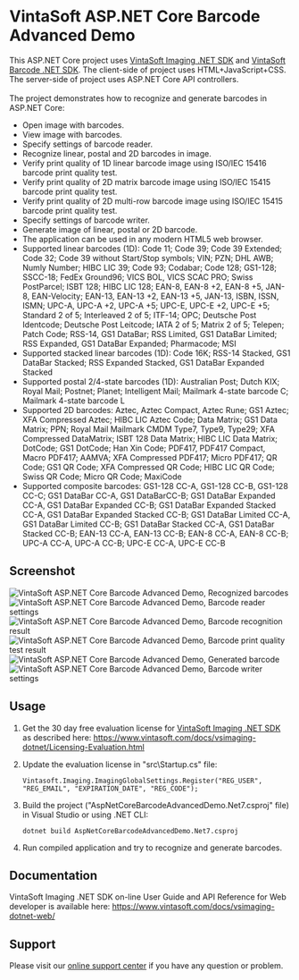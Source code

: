 # VintaSoft ASP.NET Core Barcode Advanced Demo

This ASP.NET Core project uses <a href="https://www.vintasoft.com/vsimaging-dotnet-index.html">VintaSoft Imaging .NET SDK</a> and <a href="https://www.vintasoft.com/vsbarcode-dotnet-index.html">VintaSoft Barcode .NET SDK</a>.
The client-side of project uses HTML+JavaScript+CSS. The server-side of project uses ASP.NET Core API controllers.<br />
<br />
The project demonstrates how to recognize and generate barcodes in ASP.NET Core:
* Open image with barcodes.
* View image with barcodes.
* Specify settings of barcode reader.
* Recognize linear, postal and 2D barcodes in image.
* Verify print quality of 1D linear barcode image using ISO/IEC 15416 barcode print quality test.
* Verify print quality of 2D matrix barcode image using ISO/IEC 15415 barcode print quality test.
* Verify print quality of 2D multi-row barcode image using ISO/IEC 15415 barcode print quality test.
* Specify settings of barcode writer.
* Generate image of linear, postal or 2D barcode.
* The application can be used in any modern HTML5 web browser.
* Supported linear barcodes (1D): Code 11; Code 39; Code 39 Extended; Code 32; Code 39 without Start/Stop symbols; VIN; PZN; DHL AWB; Numly Number; HIBC LIC 39; Code 93; Codabar; Code 128; GS1-128; SSCC-18; FedEx Ground96; VICS BOL, VICS SCAC PRO; Swiss PostParcel; ISBT 128; HIBC LIC 128; EAN-8, EAN-8 +2, EAN-8 +5, JAN-8, EAN-Velocity; EAN-13, EAN-13 +2, EAN-13 +5, JAN-13, ISBN, ISSN, ISMN; UPC-A, UPC-A +2, UPC-A +5; UPC-E, UPC-E +2, UPC-E +5; Standard 2 of 5; Interleaved 2 of 5; ITF-14; OPC; Deutsche Post Identcode; Deutsche Post Leitcode; IATA 2 of 5; Matrix 2 of 5; Telepen; Patch Code; RSS-14, GS1 DataBar; RSS Limited, GS1 DataBar Limited; RSS Expanded, GS1 DataBar Expanded; Pharmacode; MSI
* Supported stacked linear barcodes (1D): Code 16K; RSS-14 Stacked, GS1 DataBar Stacked; RSS Expanded Stacked, GS1 DataBar Expanded Stacked
* Supported postal 2/4-state barcodes (1D): Australian Post; Dutch KIX; Royal Mail; Postnet; Planet; Intelligent Mail; Mailmark 4-state barcode C; Mailmark 4-state barcode L
* Supported 2D barcodes: Aztec, Aztec Compact, Aztec Rune; GS1 Aztec; XFA Compressed Aztec; HIBC LIC Aztec Code; Data Matrix; GS1 Data Matrix; PPN; Royal Mail Mailmark CMDM Type7, Type9, Type29; XFA Compressed DataMatrix; ISBT 128 Data Matrix; HIBC LIC Data Matrix; DotCode; GS1 DotCode; Han Xin Code; PDF417, PDF417 Compact, Macro PDF417; AAMVA; XFA Compressed PDF417; Micro PDF417; QR Code; GS1 QR Code; XFA Compressed QR Code; HIBC LIC QR Code; Swiss QR Code; Micro QR Code; MaxiCode
* Supported composite barcodes: GS1-128 CC-A, GS1-128 CC-B, GS1-128 CC-C; GS1 DataBar CC-A, GS1 DataBarCC-B; GS1 DataBar Expanded CC-A, GS1 DataBar Expanded CC-B; GS1 DataBar Expanded Stacked CC-A, GS1 DataBar Expanded Stacked CC-B; GS1 DataBar Limited CC-A, GS1 DataBar Limited CC-B; GS1 DataBar Stacked CC-A, GS1 DataBar Stacked CC-B; EAN-13 CC-A, EAN-13 CC-B; EAN-8 CC-A, EAN-8 CC-B; UPC-A CC-A, UPC-A CC-B; UPC-E CC-A, UPC-E CC-B


## Screenshot
<img src="vintasoft_aspnet.core-barcode_advanced_demo-recognized_barcodes.png" title="VintaSoft ASP.NET Core Barcode Advanced Demo, Recognized barcodes"><br />
<img src="vintasoft_aspnet.core-barcode_advanced_demo-barcode_reader_settings.png" title="VintaSoft ASP.NET Core Barcode Advanced Demo, Barcode reader settings"><br />
<img src="vintasoft_aspnet.core-barcode_advanced_demo-barcode_recognition_result.png" title="VintaSoft ASP.NET Core Barcode Advanced Demo, Barcode recognition result"><br />
<img src="vintasoft_aspnet.core-barcode_advanced_demo-barcode_print_quality_test_result.png" title="VintaSoft ASP.NET Core Barcode Advanced Demo, Barcode print quality test result"><br />
<img src="vintasoft_aspnet.core-barcode_advanced_demo-generated_barcode.png" title="VintaSoft ASP.NET Core Barcode Advanced Demo, Generated barcode"><br />
<img src="vintasoft_aspnet.core-barcode_advanced_demo-barcode_writer_settings.png" title="VintaSoft ASP.NET Core Barcode Advanced Demo, Barcode writer settings"><br />


## Usage
1. Get the 30 day free evaluation license for <a href="https://www.vintasoft.com/vsimaging-dotnet-index.html" target="_blank">VintaSoft Imaging .NET SDK</a> as described here: <a href="https://www.vintasoft.com/docs/vsimaging-dotnet/Licensing-Evaluation.html" target="_blank">https://www.vintasoft.com/docs/vsimaging-dotnet/Licensing-Evaluation.html</a>

2. Update the evaluation license in "src\Startup.cs" file:
   ```
   Vintasoft.Imaging.ImagingGlobalSettings.Register("REG_USER", "REG_EMAIL", "EXPIRATION_DATE", "REG_CODE");
   ```

3. Build the project ("AspNetCoreBarcodeAdvancedDemo.Net7.csproj" file) in Visual Studio or using .NET CLI:
   ```
   dotnet build AspNetCoreBarcodeAdvancedDemo.Net7.csproj
   ```

4. Run compiled application and try to recognize and generate barcodes.


## Documentation
VintaSoft Imaging .NET SDK on-line User Guide and API Reference for Web developer is available here: https://www.vintasoft.com/docs/vsimaging-dotnet-web/


## Support
Please visit our <a href="https://myaccount.vintasoft.com/">online support center</a> if you have any question or problem.
